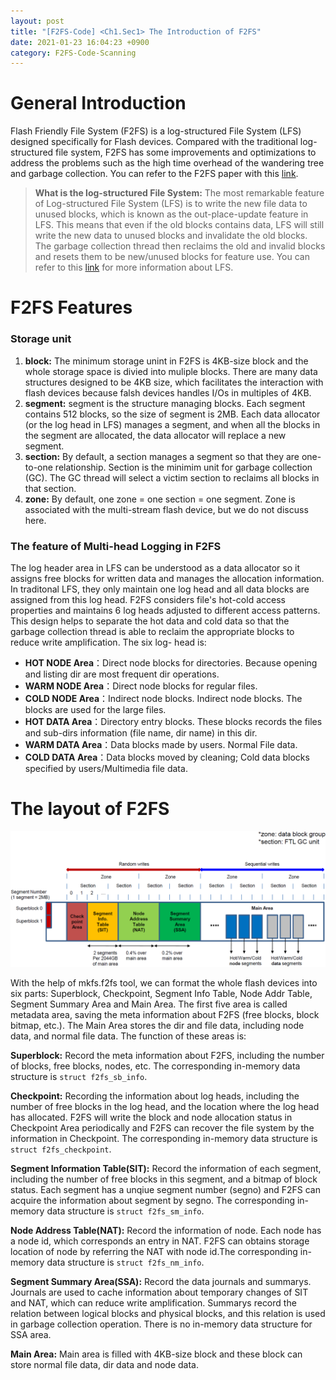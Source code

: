 ```yaml
---
layout: post
title: "[F2FS-Code] <Ch1.Sec1> The Introduction of F2FS"
date: 2021-01-23 16:04:23 +0900
category: F2FS-Code-Scanning
---
```



# General Introduction
Flash Friendly File System (F2FS) is a log-structured File System (LFS) designed specifically for Flash devices. Compared with the traditional log-structured file system, F2FS has some improvements and optimizations to address the problems such as the high time overhead of the wandering tree and garbage collection. You can refer to the F2FS paper with this [link](https://www.usenix.org/system/files/conference/fast15/fast15-paper-lee.pdf).

> **What is the log-structured File System:**
The most remarkable feature of Log-structured File System (LFS) is to write the new file data to unused blocks, which is known as the out-place-update feature in LFS. This means that even if the old blocks contains data, LFS will still write the new data to unused blocks and invalidate the old blocks. The garbage collection thread then reclaims the old and invalid blocks and resets them to be new/unused blocks for feature use. You can refer to this [link](http://pages.cs.wisc.edu/~remzi/OSTEP/file-lfs.pdf) for more information about LFS.


# F2FS Features

### Storage unit
1. **block:** The minimum storage unint in F2FS is 4KB-size block and the whole storage space is divied into muliple blocks. There are many data structures designed to be 4KB size, which facilitates the interaction with flash devices because falsh devices handles I/Os in multiples of 4KB.
2. **segment:** segment is the structure managing blocks. Each segment contains 512 blocks, so the size of segment is 2MB. Each data allocator (or the log head in LFS) manages a segment, and when all the blocks in the segment are allocated, the data allocator will replace a new segment.
3. **section:** By default, a section manages a segment so that they are one-to-one relationship. Section is the minimim unit for garbage collection (GC). The GC thread will select a victim section to reclaims all blocks in that section.
4. **zone:** By default, one zone = one section = one segment. Zone is associated with the multi-stream flash device, but we do not discuss here.

### The feature of Multi-head Logging in F2FS

The log header area in LFS can be understood as a data allocator so it assigns free blocks for written data and manages the allocation information. In traditonal LFS, they only maintain one log head and all data blocks are assigned from this log head. F2FS considers file's hot-cold access properties and maintains 6 log heads adjusted to different access patterns. This design helps to separate the hot data and cold data so that the garbage collection thread is able to reclaim the appropriate blocks to reduce write amplification. The six log- head is:

- **HOT NODE Area**：Direct node blocks for directories. Because opening and listing dir are most frequent dir operations.
- **WARM NODE Area**：Direct node blocks for regular files.
- **COLD NODE Area**：Indirect node blocks. Indirect node blocks. The blocks are used for the large files.
- **HOT DATA Area**：Directory entry blocks. These blocks records the files and sub-dirs information (file name, dir name) in this dir.
- **WARM DATA Area**：Data blocks made by users. Normal File data.
- **COLD DATA Area**：Data blocks moved by cleaning; Cold data blocks specified by users/Multimedia file data.


# The layout of F2FS

![](/public/img/F2FS-Scanning/F2FS-CH1/f2fs-layout.png)

With the help of mkfs.f2fs tool, we can format the whole flash devices into six parts: Superblock, Checkpoint, Segment Info Table, Node Addr Table, Segment Summary Area and Main Area. The first five area is called metadata area, saving the meta information about F2FS (free blocks, block bitmap, etc.). The Main Area stores the dir and file data, including node data, and normal file data. The function of these areas is:

**Superblock:** Record the meta information about F2FS, including the number of blocks, free blocks, nodes, etc. The corresponding in-memory data structure is `struct f2fs_sb_info`. 

**Checkpoint:** Recording the information about log heads, including the number of free blocks in the log head, and the location where the log head has allocated. F2FS will write the block and node allocation status in Checkpoint Area periodically and F2FS can recover the file system by the information in Checkpoint. The corresponding in-memory data structure is `struct f2fs_checkpoint`. 

**Segment Information Table(SIT):** Record the information of each segment, including the number of free blocks in this segment, and a bitmap of block status. Each segment has a unqiue segment number (segno) and F2FS can acquire the information about segment by segno. The corresponding in-memory data structure is `struct f2fs_sm_info`. 

**Node Address Table(NAT):** Record the information of node. Each node has a node id, which corresponds an entry in NAT. F2FS can obtains storage location of node by referring the NAT with node id.The corresponding in-memory data structure is `struct f2fs_nm_info`. 

**Segment Summary Area(SSA):** Record the data journals and summarys. Journals are used to cache information about temporary changes of SIT and NAT, which can reduce write amplification. Summarys record the relation between logical blocks and physical blocks, and this relation is used in garbage collection operation. There is no in-memory data structure for SSA area.

**Main Area:** Main area is filled with 4KB-size block and these block can store normal file data, dir data and node data.


